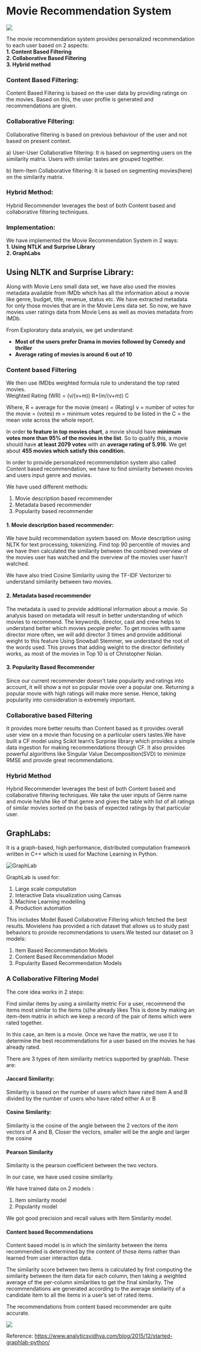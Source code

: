 # Movie Recommendation System

<img src = "https://i.imgur.com/CaTD18H.jpg">

The movie recommendation system provides personalized recommendation to each user based on 2 aspects:\
**1. **Content Based Filtering****\
**2. Collaborative Based Filtering**\
**3. Hybrid method**

### Content Based Filtering:
Content Based Filtering is based on the user data by providing ratings on the movies. Based on this, the user profile is generated and recommendations are given.

### Collaborative Filtering:
Collaborative filtering is based on previous behaviour of the user and not based on present context.

a) User-User Collaborative filtering:
It is based on segmenting users on the similarity matrix. Users with similar tastes are grouped together. 

b) Item-Item Collaborative filtering: It is based on segmenting movies(here) on the similarity matrix. 

### Hybrid Method:
Hybrid Recommender leverages the best of both Content based and collaborative filtering techniques.

### Implementation:
We have implemented the Movie Recommendation System in 2 ways:\
**1. Using NTLK and Surprise Library**\
**2. GraphLabs**

## Using NLTK and Surprise Library:
Along with Movie Lens small data set, we have also used the movies metadata available from IMDb which has all the information about a movie like genre, budget, title, revenue, status etc. We have extracted metadata for only those movies that are in the Movie Lens data set. 
So now, we have movies user ratings data from Movie Lens as well as movies metadata from IMDb.

From Exploratory data analysis, we get understand:

 - **Most of the users prefer Drama in movies followed by Comedy and thriller**
 - **Average rating of movies is around 6 out of 10**

### Content based Filtering

We then use IMDbs weighted formula rule to understand the top rated movies. \
Weighted Rating (WR) = (v/(v+m)) R+(m/(v+m)) C

Where, R = average for the movie (mean) = (Rating) v = number of votes for the movie = (votes) m = minimum votes required to be listed in the C = the mean vote across the whole report.

In order **to feature in top movies chart**, a movie should have **minimum votes more than 95% of the movies in the list**. So to qualify this, a movie should have **at least 2079 votes** with an **average rating of 5.916**. We get about **455 movies which satisfy this condition.**

In order to provide personalized recommendation system also called Content based recommendation, we have to find similarity between movies and users input genre and movies.

We have used different methods:
1. Movie description based recommender
2. Metadata based recommender
3. Popularity based recommender

#### 1. Movie description based recommender:
We have build recommendation system based on:
Movie description using NLTK for text processing, tokenizing. Find top 90 percentile of movies and we have then calculated the similarity between the combined overview of the movies user has watched and the overview of the movies user hasn't watched.

We have also tried Cosine Similarity using the TF-IDF Vectorizer to understand similarity between two movies.

#### 2. Metadata based recommender
The metadata is used to provide additional information about a movie. So analysis based on metadata will result in better understanding of which movies to recommend.  The keywords, director, cast and crew helps to understand better which movies people prefer. To get movies with same director more often, we will add director 3 times and provide additional weight to this feature
Using Snowball Stemmer, we understand the root of the words used.
This proves that adding weight to the director definitely works, as most of the movies in Top 10 is of Christopher Nolan.

#### 3. Popularity Based Recommender
Since our current recommender doesn't take popularity and ratings into account, it will show a not so popular movie over a popular one. Returning a popular movie with high ratings will make more sense. Hence, taking popularity into consideration is extremely important. 

### Collaborative based Filtering
It provides more better results than Content based as it provides overall user view on a movie than focusing on a particular users tastes.We have built a CF model using Scikit learn’s Surprise library which provides a simple data ingestion for making recommendations through CF. It also provides powerful algorithms like Singular Value Decomposition(SVD) to minimize RMSE and provide great recommendations.

### Hybrid Method
Hybrid Recommender leverages the best of both Content based and collaborative filtering techniques.
We take the user inputs of Genre name and movie he/she like of that genre and gives the table with list of all ratings of similar movies sorted on the basis of expected ratings by that particular user.

## GraphLabs:
It is a graph-based, high performance, distributed computation framework written in C++ which is used for Machine Learning in Python. 

![GraphLab](https://www.analyticsvidhya.com/wp-content/uploads/2015/12/architechture.png)

GraphLab is used for:
1. Large scale computation
2. Interactive Data visualization using Canvas
3. Machine Learning modelling
4. Production automation

This includes Model Based Collaborative Filtering which fetched the best results. Movielens has provided a rich dataset that allows us to study past behaviors to provide recommendations to users.We tested our dataset on 3 models: 
1. Item Based Recommendation Models 
2. Content Based Recommendation Model 
3. Popularity Based Recommendation Models 

### A Collaborative Filtering Model

The core idea works in 2 steps:

Find similar items by using a similarity metric
For a user, recommend the items most similar to the items (s)he already likes
This is done by making an item-item matrix in which we keep a record of the pair of items which were rated together.

In this case, an item is a movie. Once we have the matrix, we use it to determine the best recommendations for a user based on the movies he has already rated.

There are 3 types of item similarity metrics supported by graphlab. These are:

#### Jaccard Similarity: 
Similarity is based on the number of users which have rated item A and B divided by the number of users who have rated either A or B

#### Cosine Similarity:
Similarity is the cosine of the angle between the 2 vectors of the item vectors of A and B, Closer the vectors, smaller will be the angle and larger the cosine

#### Pearson Similarity
Similarity is the pearson coefficient between the two vectors.

In our case, we have used cosine similarity.

We have trained data on 2 models :
1. Item similarity model
2. Popularity model

We got good precision and recall values with Item Similarity model.

#### Content based Recommendations

Content based model is in which the similarity between the items recommended is determined by the content of those items rather than learned from user interaction data.

The similarity score between two items is calculated by first computing the similarity between the item data for each column, then taking a weighted average of the per-column similarities to get the final similarity. The recommendations are generated according to the average similarity of a candidate item to all the items in a user’s set of rated items.

The recommendations from content based recommender are quite accurate.

<img src = "https://github.com/lalwanigunjan/Advances-in-Data-Sciences/blob/master/Final-Project/Screenshots/content.JPG">


Reference: https://www.analyticsvidhya.com/blog/2015/12/started-graphlab-python/
